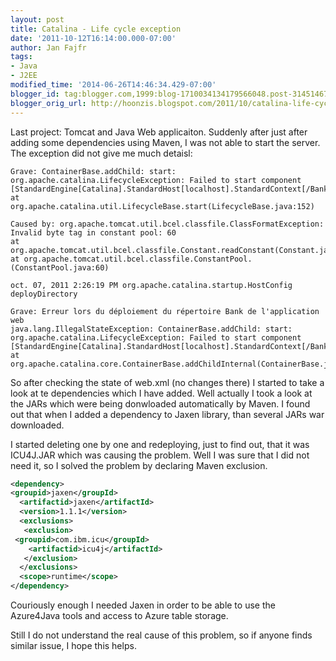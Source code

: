 ```yaml
---
layout: post
title: Catalina - Life cycle exception
date: '2011-10-12T16:14:00.000-07:00'
author: Jan Fajfr
tags:
- Java
- J2EE
modified_time: '2014-06-26T14:46:34.429-07:00'
blogger_id: tag:blogger.com,1999:blog-1710034134179566048.post-3145146715838380579
blogger_orig_url: http://hoonzis.blogspot.com/2011/10/catalina-life-cycle-exception.html
---
```

Last project: Tomcat and Java Web applicaiton.
Suddenly after just after adding some dependencies using Maven, I was
not able to start the server. The exception did not give me much
detaisl:

```
Grave: ContainerBase.addChild: start:
org.apache.catalina.LifecycleException: Failed to start component [StandardEngine[Catalina].StandardHost[localhost].StandardContext[/Bank]]
at org.apache.catalina.util.LifecycleBase.start(LifecycleBase.java:152)

Caused by: org.apache.tomcat.util.bcel.classfile.ClassFormatException: Invalid byte tag in constant pool: 60
at org.apache.tomcat.util.bcel.classfile.Constant.readConstant(Constant.java:131)
at org.apache.tomcat.util.bcel.classfile.ConstantPool.(ConstantPool.java:60)

oct. 07, 2011 2:26:19 PM org.apache.catalina.startup.HostConfig deployDirectory

Grave: Erreur lors du déploiement du répertoire Bank de l'application web
java.lang.IllegalStateException: ContainerBase.addChild: start: org.apache.catalina.LifecycleException: Failed to start component [StandardEngine[Catalina].StandardHost[localhost].StandardContext[/Bank]]
at org.apache.catalina.core.ContainerBase.addChildInternal(ContainerBase.java:816)
```


So after checking the state of web.xml (no changes there) I started to
take a look at te dependencies which I have added. Well actually I took
a look at the JARs which were being donwloaded automatically by Maven.
I found out that when I added a dependency to Jaxen library, than
several JARs war downloaded.

I started deleting one by one and redeploying, just to find out, that it
was ICU4J.JAR which was causing the problem. Well I was sure that I did
not need it, so I solved the problem by declaring Maven exclusion.

```xml
<dependency>
<groupid>jaxen</groupId>
  <artifactid>jaxen</artifactId>
  <version>1.1.1</version>
  <exclusions>
   <exclusion>
 <groupid>com.ibm.icu</groupId>
    <artifactid>icu4j</artifactId>
   </exclusion>
  </exclusions>
  <scope>runtime</scope>
</dependency>
```

Couriously enough I needed Jaxen in order to be able to use the
Azure4Java tools and access to Azure table storage.


Still I do not understand the real cause of this problem, so if anyone
finds similar issue, I hope this helps.
